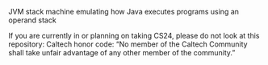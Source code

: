 JVM stack machine emulating how Java executes programs using an operand stack

If you are currently in or planning on taking CS24, please do not look at this repository: Caltech honor code: “No member of the Caltech Community shall take unfair advantage of any other member of the community.”